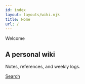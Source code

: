 ```yaml
---
id: index
layout: layouts/wiki.njk
title: Home
url: /
---
```


<section class="hero">
  <p class="hero-kicker">Welcome</p>
  <h1 class="hero-title">
    A personal wiki<br>
    <span class="brand-gradient"><span class="hero-typed"></span></span>
  </h1>
  <p class="hero-subtitle">
    Notes, references, and weekly logs.
  </p>
  <p class="hero-actions">
    <a href="#search">Search</a>
  </p>
</section>
